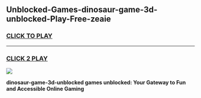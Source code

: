 
## Unblocked-Games-dinosaur-game-3d-unblocked-Play-Free-zeaie
<h3>
<a href="https://premium76.site?title=dinosaur-game-3d-unblocked&ref=23A">CLICK TO PLAY</a></h3>
<hr>

<h3>
<a href="https://premium76.site?title=dinosaur-game-3d-unblocked&ref=23A">CLICK 2 PLAY</a>
  
</h3>

<a href="https://premium76.site?title=dinosaur-game-3d-unblocked&ref=23A"><img src="https://clearcache.store/games.png"></a>


**dinosaur-game-3d-unblocked games unblocked: Your Gateway to Fun and Accessible Online Gaming**
